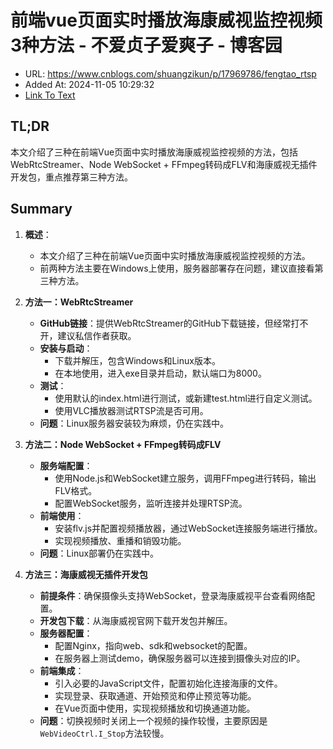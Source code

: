 # 前端vue页面实时播放海康威视监控视频 3种方法 - 不爱贞子爱爽子 - 博客园
- URL: https://www.cnblogs.com/shuangzikun/p/17969786/fengtao_rtsp
- Added At: 2024-11-05 10:29:32
- [Link To Text](2024-11-05-前端vue页面实时播放海康威视监控视频-3种方法---不爱贞子爱爽子---博客园_raw.md)

## TL;DR
本文介绍了三种在前端Vue页面中实时播放海康威视监控视频的方法，包括WebRtcStreamer、Node WebSocket + FFmpeg转码成FLV和海康威视无插件开发包，重点推荐第三种方法。

## Summary
1. **概述**：
   - 本文介绍了三种在前端Vue页面中实时播放海康威视监控视频的方法。
   - 前两种方法主要在Windows上使用，服务器部署存在问题，建议直接看第三种方法。

2. **方法一：WebRtcStreamer**
   - **GitHub链接**：提供WebRtcStreamer的GitHub下载链接，但经常打不开，建议私信作者获取。
   - **安装与启动**：
     - 下载并解压，包含Windows和Linux版本。
     - 在本地使用，进入exe目录并启动，默认端口为8000。
   - **测试**：
     - 使用默认的index.html进行测试，或新建test.html进行自定义测试。
     - 使用VLC播放器测试RTSP流是否可用。
   - **问题**：Linux服务器安装较为麻烦，仍在实践中。

3. **方法二：Node WebSocket + FFmpeg转码成FLV**
   - **服务端配置**：
     - 使用Node.js和WebSocket建立服务，调用FFmpeg进行转码，输出FLV格式。
     - 配置WebSocket服务，监听连接并处理RTSP流。
   - **前端使用**：
     - 安装flv.js并配置视频播放器，通过WebSocket连接服务端进行播放。
     - 实现视频播放、重播和销毁功能。
   - **问题**：Linux部署仍在实践中。

4. **方法三：海康威视无插件开发包**
   - **前提条件**：确保摄像头支持WebSocket，登录海康威视平台查看网络配置。
   - **开发包下载**：从海康威视官网下载开发包并解压。
   - **服务器配置**：
     - 配置Nginx，指向web、sdk和websocket的配置。
     - 在服务器上测试demo，确保服务器可以连接到摄像头对应的IP。
   - **前端集成**：
     - 引入必要的JavaScript文件，配置初始化连接海康的文件。
     - 实现登录、获取通道、开始预览和停止预览等功能。
     - 在Vue页面中使用，实现视频播放和切换通道功能。
   - **问题**：切换视频时关闭上一个视频的操作较慢，主要原因是`WebVideoCtrl.I_Stop`方法较慢。
